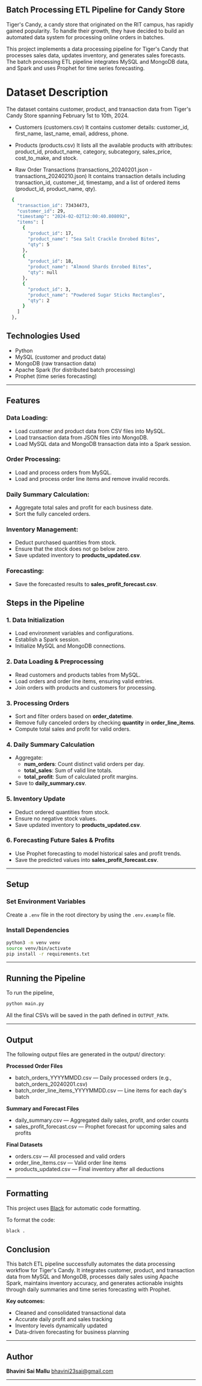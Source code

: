 ## Batch Processing ETL Pipeline for Candy Store

Tiger's Candy, a candy store that originated on the RIT campus, has rapidly gained popularity. To handle their growth, they have decided to build an automated data system for processing online orders in batches. 

This project implements a data processing pipeline for Tiger's Candy that processes sales data, updates inventory, and generates sales forecasts. The batch processing ETL pipeline integrates MySQL and MongoDB data, and Spark and uses Prophet for time series forecasting.

# Dataset Description 

The dataset contains customer, product, and transaction data from Tiger's Candy Store spanning February 1st to 10th, 2024.

- Customers (customers.csv)
It contains customer details: customer_id, first_name, last_name, email, address, phone.

- Products (products.csv)
It lists all the available products with attributes: product_id, product_name, category, subcategory, sales_price, cost_to_make, and stock.

- Raw Order Transactions (transactions_20240201.json - transactions_20240210.json)
It contains transaction details including transaction_id, customer_id, timestamp, and a list of ordered items (product_id, product_name, qty).

``` bash
  {
    "transaction_id": 73434473,
    "customer_id": 29,
    "timestamp": "2024-02-02T12:00:40.808092",
    "items": [
      {
        "product_id": 17,
        "product_name": "Sea Salt Crackle Enrobed Bites",
        "qty": 5
      },
      {
        "product_id": 18,
        "product_name": "Almond Shards Enrobed Bites",
        "qty": null
      },
      {
        "product_id": 3,
        "product_name": "Powdered Sugar Sticks Rectangles",
        "qty": 2
      }
    ]
  },
```

## Technologies Used
- Python
- MySQL (customer and product data)
- MongoDB (raw transaction data)
- Apache Spark (for distributed batch processing)
- Prophet (time series forecasting)

---

## Features 

### Data Loading: 
- Load customer and product data from CSV files into MySQL.
- Load transaction data from JSON files into MongoDB.
- Load MySQL data and MongoDB transaction data into a Spark session.

### Order Processing:
- Load and process orders from MySQL.
- Load and process order line items and remove invalid records.

### Daily Summary Calculation:
- Aggregate total sales and profit for each business date.
- Sort the fully canceled orders.

### Inventory Management:
- Deduct purchased quantities from stock.
- Ensure that the stock does not go below zero.
- Save updated inventory to **products_updated.csv**.

### Forecasting:
- Save the forecasted results to **sales_profit_forecast.csv**.

## Steps in the Pipeline

### 1. Data Initialization
- Load environment variables and configurations.
- Establish a Spark session.
- Initialize MySQL and MongoDB connections.

### 2. Data Loading & Preprocessing
- Read customers and products tables from MySQL.
- Load orders and order line items, ensuring valid entries.
- Join orders with products and customers for processing.

### 3. Processing Orders
- Sort and filter orders based on **order_datetime**.
- Remove fully canceled orders by checking **quantity** in **order_line_items**.
- Compute total sales and profit for valid orders.

### 4. Daily Summary Calculation
- Aggregate:
  - **num_orders**: Count distinct valid orders per day.
  - **total_sales**: Sum of valid line totals.
  - **total_profit**: Sum of calculated profit margins.
- Save to **daily_summary.csv**.

### 5. Inventory Update
- Deduct ordered quantities from stock.
- Ensure no negative stock values.
- Save updated inventory to **products_updated.csv**.

### 6. Forecasting Future Sales & Profits
- Use Prophet forecasting to model historical sales and profit trends.
- Save the predicted values into **sales_profit_forecast.csv**.

--- 

## Setup 

### Set Environment Variables

Create a `.env` file in the root directory by using the  `.env.example` file. 

### Install Dependencies

```bash
python3 -m venv venv
source venv/bin/activate
pip install -r requirements.txt
```

---

## Running the Pipeline

To run the pipeline,

```bash
python main.py
```

All the final CSVs will be saved in the path defined in `OUTPUT_PATH`.

---

## Output

The following output files are generated in the output/ directory:

**Processed Order Files**
+ batch_orders_YYYYMMDD.csv — Daily processed orders (e.g., batch_orders_20240201.csv)
+ batch_order_line_items_YYYYMMDD.csv — Line items for each day's batch

**Summary and Forecast Files**
- daily_summary.csv — Aggregated daily sales, profit, and order counts
- sales_profit_forecast.csv — Prophet forecast for upcoming sales and profits

**Final Datasets**
- orders.csv — All processed and valid orders
- order_line_items.csv — Valid order line items
- products_updated.csv — Final inventory after all deductions
---

## Formatting

This project uses [Black](https://black.readthedocs.io/en/stable/) for automatic code formatting.

To format the code:

```bash
black .
```

## Conclusion 

This batch ETL pipeline successfully automates the data processing workflow for Tiger's Candy. It integrates customer, product, and transaction data from MySQL and MongoDB, processes daily sales using Apache Spark, maintains inventory accuracy, and generates actionable insights through daily summaries and time series forecasting with Prophet.

**Key outcomes:**
- Cleaned and consolidated transactional data
- Accurate daily profit and sales tracking
- Inventory levels dynamically updated
- Data-driven forecasting for business planning

---

## Author

**Bhavini Sai Mallu**
bhavini23sai@gmail.com


---

